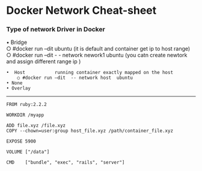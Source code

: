 # Docker Network Cheat-sheet
### Type of network Driver in Docker

  •  Bridge       
		○ #docker run –dit ubuntu  (it is default and container get ip to host range)
		○ #docker run –dit  - - network nework1 ubuntu      (you catn create newtork and assign different range ip )  

	•  Host           running container exactly mapped on the host     
		○ #docker run –dit  -- network host  ubuntu
	• None
	• Overlay
-----------------------------------------------------------------


```
FROM ruby:2.2.2

WORKDIR /myapp

ADD file.xyz /file.xyz
COPY --chown=user:group host_file.xyz /path/container_file.xyz

EXPOSE 5900

VOLUME ["/data"]

CMD    ["bundle", "exec", "rails", "server"]

```

